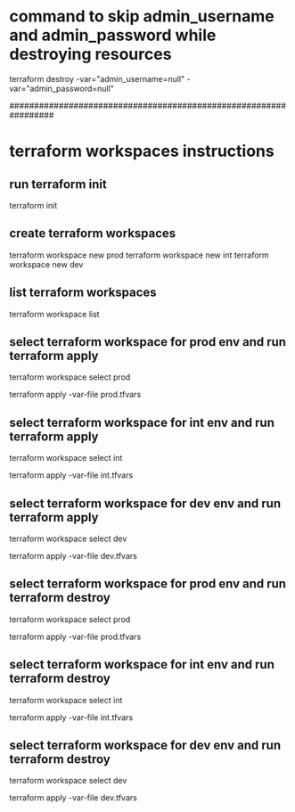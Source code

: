 
# command to skip admin_username and admin_password while destroying resources
terraform destroy -var="admin_username=null" -var="admin_password=null"


#################################################################
# terraform workspaces instructions

## run terraform init
  terraform init

## create terraform workspaces
  terraform workspace new prod
  terraform workspace new int
  terraform workspace new dev

## list terraform workspaces
  terraform workspace list

## select terraform workspace for prod env and run terraform apply
  terraform workspace select prod
  
  terraform apply -var-file prod.tfvars
  
## select terraform workspace for int env and run terraform apply
  terraform workspace select int
  
  terraform apply -var-file int.tfvars
  
## select terraform workspace for dev env and run terraform apply
  terraform workspace select dev
  
  terraform apply -var-file dev.tfvars
  
## select terraform workspace for prod env and run terraform destroy
  terraform workspace select prod
  
  terraform apply -var-file prod.tfvars

## select terraform workspace for int env and run terraform destroy
  terraform workspace select int
  
  terraform apply -var-file int.tfvars

## select terraform workspace for dev env and run terraform destroy
  terraform workspace select dev
  
  terraform apply -var-file dev.tfvars
